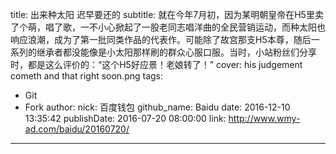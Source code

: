 title: 出来种太阳 迟早要还的
subtitle: 就在今年7月初，因为某明朝皇帝在H5里卖了个萌，唱了歌，一不小心掀起了一股老同志唱洋曲的全民营销运动，而种太阳也响应浪潮，成为了第一批同类作品的代表作。可能除了故宫那支H5本尊，随后一系列的继承者都没能像是小太阳那样刷的群众心服口服。当时，小站粉丝们分享时，都是这么评价的：“这个H5好应景！老娘转了！”
cover: his judgement cometh and that right soon.png
tags:
  - Git
  - Fork
author:
  nick: 百度钱包
  github_name: Baidu
date: 2016-12-10 13:35:42
publishDate: 2016-07-20 08:00:00
link: http://www.wmy-ad.com/baidu/20160720/
---

<!-- more -->
